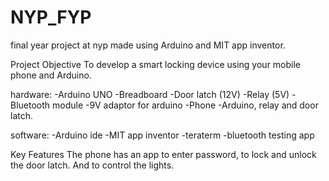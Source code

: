 # NYP_FYP
final year project at nyp made using Arduino and MIT app inventor.

Project Objective 
To develop a smart locking device using your mobile phone and Arduino.  

hardware:
-Arduino UNO 
-Breadboard 
-Door latch (12V) 
-Relay (5V) 
-Bluetooth module 
-9V adaptor for arduino 
-Phone 
-Arduino, relay and door latch. 

software:
-Arduino ide
-MIT app inventor
-teraterm
-bluetooth testing app
 

Key Features 
The phone has an app to enter password, to lock and unlock the door latch. And to control the lights. 
